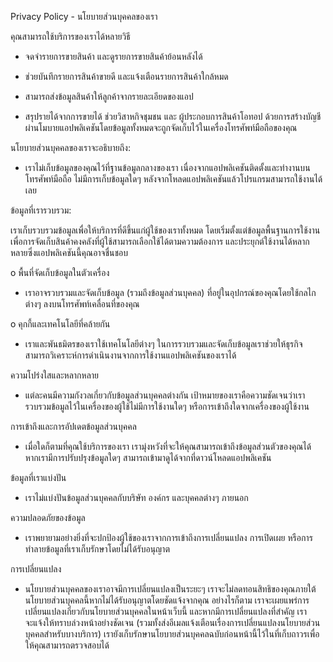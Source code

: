 Privacy Policy - นโยบายส่วนบุคคลของเรา


คุณสามารถใช้บริการของเราได้หลายวิธี

  - จดจำรายการขายสินค้า และดูรายการขายสินค้าย้อนหลังได้
  
  - ช่วยบันทึกรายการสินค้าขายดี และแจ้งเตือนรายการสินค้าใกล้หมด
  
  - สามารถส่งข้อมูลสินค้าให้ลูกค้าจากรายละเอียดของแอป
  
  - สรุปรายได้จากการขายได้ ช่วยวิสาหกิจชุมชน และ ผู้ประกอบการสินค้าโอทอป ด้วยการสร้างบัญชีผ่านโมบายแอปพลิเคชันโดยข้อมูลทั้งหมดจะถูกจัดเก็บไว้ในเครื่องโทรศัพท์มือถือของคุณ
  
  
  
นโยบายส่วนบุคคลของเราจะอธิบายถึง:

  - เราไม่เก็บข้อมูลของคุณไว้ที่ฐานข้อมูลกลางของเรา เนื่องจากแอปพลิเคชันติดตั้งและทำงานบนโทรศัพท์มือถือ  ไม่มีการเก็บข้อมูลใดๆ  หลังจากโหลดแอปพลิเคชันแล้วโปรแกรมสามารถใช้งานได้เลย
  
  
ข้อมูลที่เรารวบรวม:

เราเก็บรวบรวมข้อมูลเพื่อให้บริการที่ดีขึ้นแก่ผู้ใช้ของเราทั้งหมด โดยเริ่มตั้งแต่ข้อมูลพื้นฐานการใช้งานเพื่อการจัดเก็บสินค้าคงคลังที่ผู้ใช้สามารถเลือกใช้ได้ตามความต้องการ และประยุกต์ใช้งานได้หลากหลายซึ่งแอปพลิเคชันนี้คุณอาจชื่นชอบ

  o	พื้นที่จัดเก็บข้อมูลในตัวเครื่อง
  
   - เราอาจรวบรวมและจัดเก็บข้อมูล (รวมถึงข้อมูลส่วนบุคคล) ที่อยู่ในอุปกรณ์ของคุณโดยใช้กลไกต่างๆ ลงบนโทรศัพท์เคลื่อนที่ของคุณ
    
  o	คุกกี้และเทคโนโลยีที่คล้ายกัน
  
   - เราและพันธมิตรของเราใช้เทคโนโลยีต่างๆ ในการรวบรวมและจัดเก็บข้อมูลเราช่วยให้ธุรกิจสามารถวิเคราะห์การดำเนินงานจากการใช้งานแอปพลิเคชันของเราได้ 


ความโปร่งใสและหลากหลาย

   - แต่ละคนมีความกังวลเกี่ยวกับข้อมูลส่วนบุคคลต่างกัน เป้าหมายของเราคือความชัดเจนว่าเรารวบรวมข้อมูลไว้ในเครื่องของผู้ใช้ไม่มีการใช้งานใดๆ หรือการเข้าถึงใดจากเครื่องของผู้ใช้งาน 
   
   
การเข้าถึงและการอัปเดตข้อมูลส่วนบุคคล

   - เมื่อใดก็ตามที่คุณใช้บริการของเรา เรามุ่งหวังที่จะให้คุณสามารถเข้าถึงข้อมูลส่วนตัวของคุณได้ หากเรามีการปรับปรุงข้อมูลใดๆ สามารถเข้ามาดูได้จากที่ดาวน์โหลดแอปพลิเคชัน


ข้อมูลที่เราแบ่งปัน

   - เราไม่แบ่งปันข้อมูลส่วนบุคคลกับบริษัท องค์กร และบุคคลต่างๆ ภายนอก 
   
   
ความปลอดภัยของข้อมูล

   - เราพยายามอย่างยิ่งที่จะปกป้องผู้ใช้ของเราจากการเข้าถึงการเปลี่ยนแปลง การเปิดเผย หรือการทำลายข้อมูลที่เราเก็บรักษาโดยไม่ได้รับอนุญาต 
   
การเปลี่ยนแปลง

   - นโยบายส่วนบุคคลของเราอาจมีการเปลี่ยนแปลงเป็นระยะๆ เราจะไม่ลดทอนสิทธิของคุณภายใต้นโยบายส่วนบุคคลนี้หากไม่ได้รับอนุญาตโดยชัดแจ้งจากคุณ อย่างไรก็ตาม เราจะเผยแพร่การเปลี่ยนแปลงเกี่ยวกับนโยบายส่วนบุคคลในหน้าเว็บนี้ และหากมีการเปลี่ยนแปลงที่สำคัญ เราจะแจ้งให้ทราบล่วงหน้าอย่างชัดเจน (รวมทั้งส่งอีเมลแจ้งเตือนเรื่องการเปลี่ยนแปลงนโยบายส่วนบุคคลสำหรับบางบริการ) เรายังเก็บรักษานโยบายส่วนบุคคลฉบับก่อนหน้านี้ไว้ในที่เก็บถาวรเพื่อให้คุณสามารถตรวจสอบได้
